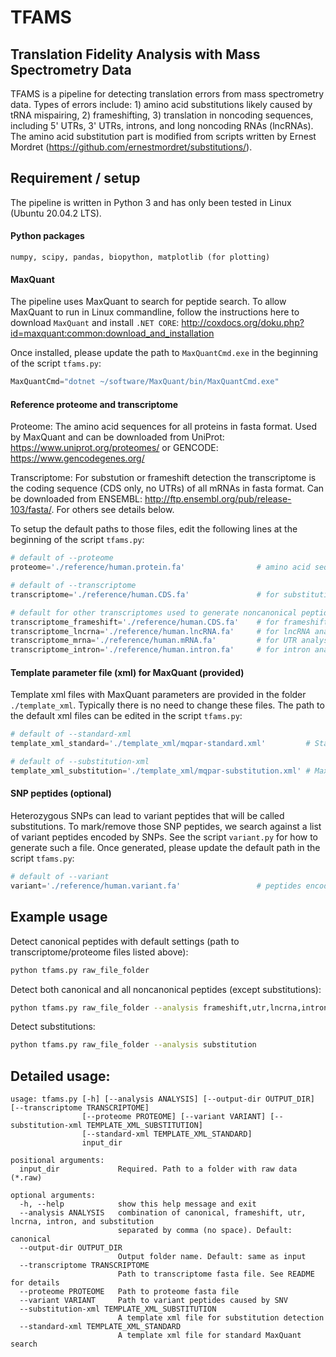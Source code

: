 # TFAMS
## Translation Fidelity Analysis with Mass Spectrometry Data

TFAMS is a pipeline for detecting translation errors from mass spectrometry data. Types of errors include: 1) amino acid substitutions likely caused by tRNA mispairing, 2) frameshifting, 3) translation in noncoding sequences, including 5' UTRs, 3' UTRs, introns, and long noncoding RNAs (lncRNAs). The amino acid substitution part is modified from scripts written by Ernest Mordret (https://github.com/ernestmordret/substitutions/).

## Requirement / setup

The pipeline is written in Python 3 and has only been tested in Linux (Ubuntu 20.04.2 LTS).

#### Python packages

`numpy, scipy, pandas, biopython, matplotlib (for plotting)`

#### MaxQuant

The pipeline uses MaxQuant to search for peptide search. To allow MaxQuant to run in Linux commandline, follow the instructions here to download `MaxQuant` and install `.NET CORE`: http://coxdocs.org/doku.php?id=maxquant:common:download_and_installation

Once installed, please update the path to `MaxQuantCmd.exe` in the beginning of the script `tfams.py`:

```python
MaxQuantCmd="dotnet ~/software/MaxQuant/bin/MaxQuantCmd.exe"
``` 

#### Reference proteome and transcriptome

Proteome: The amino acid sequences for all proteins in fasta format. Used by MaxQuant and can be downloaded from UniProt: https://www.uniprot.org/proteomes/ or GENCODE: https://www.gencodegenes.org/

Transcriptome: For substution or frameshift detection the transcriptome is the coding sequence (CDS only, no UTRs) of all mRNAs in fasta format. Can be downloaded from ENSEMBL: http://ftp.ensembl.org/pub/release-103/fasta/. For others see details below.

To setup the default paths to those files, edit the following lines at the beginning of the script `tfams.py`:

```python
# default of --proteome
proteome='./reference/human.protein.fa'                # amino acid sequences of all proteins

# default of --transcriptome
transcriptome='./reference/human.CDS.fa'               # for substitution, only CDS of mRNAs

# default for other transcriptomes used to generate noncanonical peptide databases 
transcriptome_frameshift='./reference/human.CDS.fa'    # for frameshift analysis, same as substitution
transcriptome_lncrna='./reference/human.lncRNA.fa'     # for lncRNA analysis, downloaded from GENCODE, lncRNA sequence
transcriptome_mrna='./reference/human.mRNA.fa'         # for UTR analysis, downloaded from GENCODE, protein-coding transcript sequence
transcriptome_intron='./reference/human.intron.fa'     # for intron analysis, downloaded from UCSC Table browser, gencode.v32, +9nt flanking sequence
```

#### Template parameter file (xml) for MaxQuant (provided)
Template xml files with MaxQuant parameters are provided in the folder `./template_xml`. Typically there is no need to change these files. The path to the default xml files can be edited in the script `tfams.py`:

```python
# default of --standard-xml
template_xml_standard='./template_xml/mqpar-standard.xml'         # Standard MaxQuant search parameters, no dependent peptide search

# default of --substitution-xml
template_xml_substitution='./template_xml/mqpar-substitution.xml' # MaxQuant parameters with dependent peptide search and match between runs
```


#### SNP peptides (optional)

Heterozygous SNPs can lead to variant peptides that will be called substitutions. To mark/remove those SNP peptides, we search against a list of variant peptides encoded by SNPs. See the script `variant.py` for how to generate such a file. Once generated, please update the default path in the script `tfams.py`:

```python
# default of --variant
variant='./reference/human.variant.fa'                 # peptides encoded by SNV
```

## Example usage

Detect canonical peptides with default settings (path to transcriptome/proteome files listed above):

```sh
python tfams.py raw_file_folder
```

Detect both canonical and all noncanonical peptides (except substitutions):

```sh
python tfams.py raw_file_folder --analysis frameshift,utr,lncrna,intron
```

Detect substitutions:

```sh
python tfams.py raw_file_folder --analysis substitution
```

## Detailed usage:

```
usage: tfams.py [-h] [--analysis ANALYSIS] [--output-dir OUTPUT_DIR] [--transcriptome TRANSCRIPTOME]
                [--proteome PROTEOME] [--variant VARIANT] [--substitution-xml TEMPLATE_XML_SUBSTITUTION]
                [--standard-xml TEMPLATE_XML_STANDARD]
                input_dir

positional arguments:
  input_dir             Required. Path to a folder with raw data (*.raw)

optional arguments:
  -h, --help            show this help message and exit
  --analysis ANALYSIS   combination of canonical, frameshift, utr, lncrna, intron, and substitution
                        separated by comma (no space). Default: canonical
  --output-dir OUTPUT_DIR
                        Output folder name. Default: same as input
  --transcriptome TRANSCRIPTOME
                        Path to transcriptome fasta file. See README for details
  --proteome PROTEOME   Path to proteome fasta file
  --variant VARIANT     Path to variant peptides caused by SNV
  --substitution-xml TEMPLATE_XML_SUBSTITUTION
                        A template xml file for substitution detection
  --standard-xml TEMPLATE_XML_STANDARD
                        A template xml file for standard MaxQuant search
``` 
